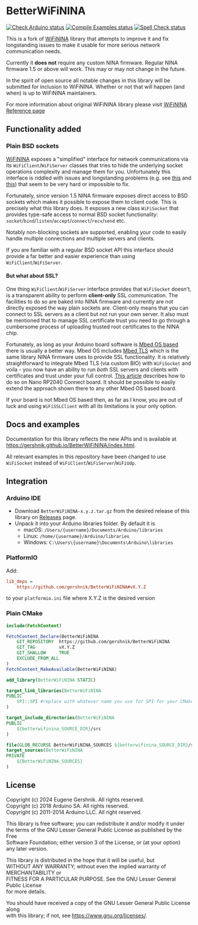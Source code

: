# BetterWiFiNINA

[![Check Arduino status](https://github.com/gershnik/BetterWiFiNina/actions/workflows/check-arduino.yml/badge.svg)](https://github.com/gershnik/BetterWiFiNina/actions/workflows/check-arduino.yml)
[![Compile Examples status](https://github.com/gershnik/BetterWiFiNina/actions/workflows/compile-examples.yml/badge.svg)](https://github.com/gershnik/BetterWiFiNina/actions/workflows/compile-examples.yml)
[![Spell Check status](https://github.com/gershnik/BetterWiFiNina/actions/workflows/spell-check.yml/badge.svg)](https://github.com/gershnik/BetterWiFiNina/actions/workflows/spell-check.yml)


<!-- Links -->
[wifinina]: https://github.com/arduino-libraries/WiFiNINA
[wifinina-reference]: https://www.arduino.cc/reference/en/libraries/wifinina/
[crosstalk]: https://github.com/arduino-libraries/WiFiNINA/issues/176
[no-client-and-server]: https://www.reddit.com/r/arduino/comments/exc3hd/wifinina_server_and_client_simultaneously/
[mbedos-arduino]: https://docs.arduino.cc/software/ide-v1/tutorials/getting-started/cores/arduino-mbed_nano
[mbed-tls]: https://www.trustedfirmware.org/projects/mbed-tls/
[rp2040-https]: https://gershnik.github.io/2024/04/03/https-arduino-nano-rp2040.html

<!-- End Links -->

This is a fork of [WiFiNINA][wifinina] library that attempts to improve it and fix longstanding issues
to make it usable for more serious network communication needs.

Currently it **does not** require any custom NINA firmware. Regular NINA firmware 1.5 or above will work.
This may or may not change in the future.

In the spirit of open source all notable changes in this library will be submitted for inclusion to WiFiNINA.
Whether or not that will happen (and when) is up to WiFiNINA maintainers.

For more information about original WiFiNINA library please visit [WiFiNINA Reference page][wifinina-reference]

## Functionality added

### Plain BSD sockets

[WiFiNINA][wifinina] exposes a "simplified" interface for network communications via its `WiFiClient`/`WiFiServer` classes
that tries to hide the underlying socket operations complexity and manage them for you. Unfortunately this interface
is riddled with issues and longstanding problems (e.g. see [this][crosstalk] and [this][no-client-and-server]) that 
seem to be very hard or impossible to fix.

Fortunately, since version 1.5 NINA firmware exposes direct access to BSD sockets which makes it possible to expose them
to client code. This is precisely what this library does. It exposes a new class `WiFiSocket` that provides type-safe
access to normal BSD socket functionality: `socket`/`bind`/`listen`/`accept`/`connect`/`recv`/`send` etc.

Notably non-blocking sockets are supported, enabling your code to easily handle multiple connections and multiple 
servers and clients.

If you are familiar with a regular BSD socket API this interface should provide a far better and easier experience than
using `WiFiClient`/`WiFiServer`.

#### But what about SSL?

One thing `WiFiClient`/`WiFiServer` interface provides that `WiFiSocket` doesn't, is a transparent ability to perform 
**client-only** SSL communication. The facilities to do so are baked into NINA firmware and currently are not directly 
exposed the way plain sockets are. Client-only means that you can connect to SSL servers as a client but not run your own 
server. It also must be mentioned that to manage SSL certificate trust you need to go through a cumbersome process of uploading
trusted root certificates to the NINA chip.

Fortunately, as long as your Arduino board software is [Mbed OS based][mbedos-arduino] there is usually a better way. Mbed OS includes 
[Mbed TLS][mbed-tls] which is the same library NINA firmware uses to provide SSL functionality. It is relatively straightforward
to integrate Mbed TLS (via custom BIO) with `WiFiSocket` and voila - you now have an ability to run *both* SSL servers and clients
with certificates and trust under your full control. [This article][rp2040-https] describes how to do so on Nano RP2040 Connect board.
It should be possible to easily extend the approach shown there to any other Mbed OS based board.

If your board is not Mbed OS based then, as far as I know, you are out of luck and using `WiFiSSLClient` with all its limitations
is your only option.

## Docs and examples

Documentation for this library reflects the new APIs and is available at https://gershnik.github.io/BetterWiFiNINA/index.html. 

All relevant examples in this repository have been changed to use `WiFiSocket` instead of `WiFiClient`/`WiFiServer`/`WiFiUdp`.

## Integration

### Arduino IDE

- Download `BetterWiFiNINA-x.y.z.tar.gz` from the desired release of this library on 
[Releases](https://github.com/gershnik/BetterWiFiNINA/releases) page.
- Unpack it into your Arduino libraries folder. By default it is
  - macOS: `/Users/{username}/Documents/Arduino/libraries`
  - Linux: `/home/{username}/Arduino/libraries`
  - Windows: `C:\Users\{username}\Documents\Arduino\libraries`

### PlatformIO

Add:

```ini
lib_deps =
    https://github.com/gershnik/BetterWiFiNINA#vX.Y.Z
```

to your `platformio.ini` file where X.Y.Z is the desired version

### Plain CMake

```cmake
include(FetchContent)

FetchContent_Declare(BetterWiFiNINA
    GIT_REPOSITORY  https://github.com/gershnik/BetterWiFiNINA
    GIT_TAG         vX.Y.Z
    GIT_SHALLOW     TRUE
    EXCLUDE_FROM_ALL
)
FetchContent_MakeAvailable(BetterWiFiNINA)

add_library(BetterWiFiNINA STATIC)

target_link_libraries(BetterWiFiNINA
PUBLIC
    SPI::SPI #replace with whatever name you use for SPI for your CMake setup
)

target_include_directories(BetterWiFiNINA 
PUBLIC
    ${betterwifinina_SOURCE_DIR}/src
)

file(GLOB_RECURSE BetterWiFiNINA_SOURCES ${betterwifinina_SOURCE_DIR}/src/*.cpp)
target_sources(BetterWiFiNINA
PRIVATE
    ${BetterWiFiNINA_SOURCES}
)

```


## License

Copyright (c) 2024 Eugene Gershnik. All rights reserved.<br>
Copyright (c) 2018 Arduino SA. All rights reserved.<br>
Copyright (c) 2011-2014 Arduino LLC. All right reserved.<br>

This library is free software; you can redistribute it and/or modify it under<br>
the terms of the GNU Lesser General Public License as published by the Free<br>
Software Foundation; either version 3 of the License, or (at your option)<br>
any later version.

This library is distributed in the hope that it will be useful, but<br>
WITHOUT ANY WARRANTY; without even the implied warranty of MERCHANTABILITY or<br>
FITNESS FOR A PARTICULAR PURPOSE.  See the GNU Lesser General Public License<br>
for more details.
  
You should have received a copy of the GNU Lesser General Public License along<br>
with this library; if not, see <https://www.gnu.org/licenses/>.



